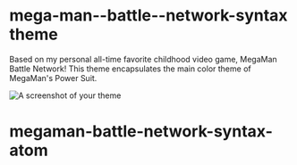 # mega-man--battle--network-syntax theme

Based on my personal all-time favorite childhood video game, MegaMan Battle Network! This theme encapsulates the main color theme of MegaMan's Power Suit.

![A screenshot of your theme](https://f.cloud.github.com/assets/69169/2289498/4c3cb0ec-a009-11e3-8dbd-077ee11741e5.gif)
# megaman-battle-network-syntax-atom
